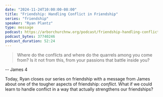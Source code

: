 ```yaml
---
date: "2024-11-24T10:00:00-08:00"
title: "Friendship: Handling Conflict in Friendship"
series: "friendship"
speaker: "Ryan Plantz"
type: message
podcast: https://arborchurchnw.org/podcast/friendship-handling-conflict.mp3
podcast_bytes: 37740246
podcast_duration: 52:24
---
```


> Where do the conflicts and where do the quarrels among you come from? Is it not from this, from your passions that battle inside you?

-- James 4

Today, Ryan closes our series on friendship with a message from James about one of the tougher aspects of friendship: _conflict_. What if we could learn to handle conflict in a way that actually strengthens our friendships?
